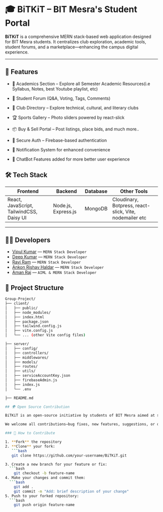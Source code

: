 # 🎓 BiTKiT – BIT Mesra's Student Portal

**BiTKiT** is a comprehensive MERN stack-based web application designed for BIT Mesra students. It centralizes club exploration, academic tools, student forums, and a marketplace—enhancing the campus digital experience.

---

## 🚀 Features

- 🧠 Academics Section – Explore all Semester Academic Resources(i.e Syllabus, Notes, best Youtube playlist, etc)
  
- 🎯 Student Forum (Q&A, Voting, Tags, Comments)

- 👥 Club Directory – Explore technical, cultural, and literary clubs

- 🏆 Sports Gallery – Photo sliders powered by react-slick

- 📦 Buy & Sell Portal – Post listings, place bids, and much more..

- 🔐 Secure Auth – Firebase-based authentication

- 🔔 Notification System for enhanced convenience

- 🤖 ChatBot Features added for more better user experience

  

## 🛠️ Tech Stack

| Frontend          | Backend              | Database | Other Tools     |
|------------------|----------------------|----------|-----------------|
| React, JavaScript, TailwindCSS, Daisy UI | Node.js, Express.js | MongoDB  | Cloudinary, Botpress, react-slick, Vite, nodemailer etc|

---

## 👨‍💻 Developers

- [Vipul Kumar](https://www.linkedin.com/in/vipul-kumar-212445256/) — `MERN Stack Developer`  
- [Deep Kumar](https://www.linkedin.com/in/deep-kumar-081784222/) — `MERN Stack Developer`  
- [Ravi Ram](https://www.linkedin.com/in/ravi-ram-43451a249/) — `MERN Stack Developer`  
- [Ankon Rishav Haldar](https://www.linkedin.com/in/ankon-rishav-haldar-29b8951b3/) — `MERN Stack Developer`  
- [Aman Raj](https://www.linkedin.com/in/aman-raj-952943280/) — `AIML & MERN Stack Developer`

## 📁 Project Structure

```bash
Group-Project/
├── client/                  
│   ├── public/
│   ├── node_modules/
│   ├── index.html
│   ├── package.json
│   ├── tailwind.config.js
│   ├── vite.config.js
│   └── ... (other Vite config files)

├── server/                  
│   ├── config/              
│   ├── controllers/         
│   ├── middlewares/        
│   ├── models/              
│   ├── routes/              
│   ├── utils/              
│   ├── serviceAccountKey.json
│   ├── firebaseAdmin.js
│   ├── index.js             
│   └── .env

├── README.md

## 🌍 Open Source Contribution

BiTKiT is an open-source initiative by students of BIT Mesra aimed at solving real campus problems through technology. We believe in collaboration, learning by building, and giving back to the community.

We welcome all contributions—bug fixes, new features, suggestions, or documentation improvements.

### 📌 How to Contribute

1. **Fork** the repository  
2. **Clone** your fork:
   ```bash
   git clone https://github.com/your-username/BiTKiT.git

3. Create a new branch for your feature or fix:
  ```bash
    git checkout -b feature-name
4. Make your changes and commit them:
  ```bash
    git add .
    git commit -m "Add: brief description of your change"
5. Push to your forked repository:
  ```bash
    git push origin feature-name
